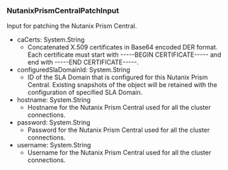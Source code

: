 ### NutanixPrismCentralPatchInput
Input for patching the Nutanix Prism Central.

- caCerts: System.String
  - Concatenated X.509 certificates in Base64 encoded DER format. Each certificate must start with -----BEGIN CERTIFICATE----- and end with -----END CERTIFICATE-----.
- configuredSlaDomainId: System.String
  - ID of the SLA Domain that is configured for this Nutanix Prism Central. Existing snapshots of the object will be retained with the configuration of specified SLA Domain.
- hostname: System.String
  - Hostname for the Nutanix Prism Central used for all the cluster connections.
- password: System.String
  - Password for the Nutanix Prism Central used for all the cluster connections.
- username: System.String
  - Username for the Nutanix Prism Central used for all the cluster connections.
